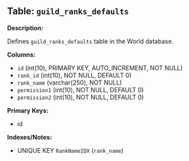 ## Table: `guild_ranks_defaults`

**Description:**

Defines `guild_ranks_defaults` table in the World database.

**Columns:**
- `id` (int(10), PRIMARY KEY, AUTO_INCREMENT, NOT NULL)
- `rank_id` (int(10), NOT NULL, DEFAULT 0)
- `rank_name` (varchar(250), NOT NULL)
- `permission1` (int(10), NOT NULL, DEFAULT 0)
- `permission2` (int(10), NOT NULL, DEFAULT 0)

**Primary Keys:**
- id

**Indexes/Notes:**
- UNIQUE KEY `RankNameIDX` (`rank_name`)